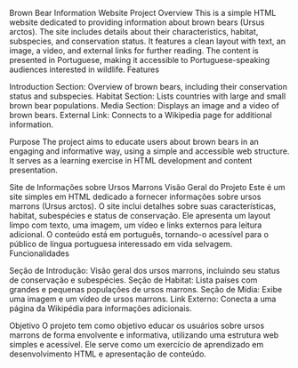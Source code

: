 Brown Bear Information Website
Project Overview
This is a simple HTML website dedicated to providing information about brown bears (Ursus arctos). The site includes details about their characteristics, habitat, subspecies, and conservation status. It features a clean layout with text, an image, a video, and external links for further reading. The content is presented in Portuguese, making it accessible to Portuguese-speaking audiences interested in wildlife.
Features

Introduction Section: Overview of brown bears, including their conservation status and subspecies.
Habitat Section: Lists countries with large and small brown bear populations.
Media Section: Displays an image and a video of brown bears.
External Link: Connects to a Wikipedia page for additional information.

Purpose
The project aims to educate users about brown bears in an engaging and informative way, using a simple and accessible web structure. It serves as a learning exercise in HTML development and content presentation.

Site de Informações sobre Ursos Marrons
Visão Geral do Projeto
Este é um site simples em HTML dedicado a fornecer informações sobre ursos marrons (Ursus arctos). O site inclui detalhes sobre suas características, habitat, subespécies e status de conservação. Ele apresenta um layout limpo com texto, uma imagem, um vídeo e links externos para leitura adicional. O conteúdo está em português, tornando-o acessível para o público de língua portuguesa interessado em vida selvagem.
Funcionalidades

Seção de Introdução: Visão geral dos ursos marrons, incluindo seu status de conservação e subespécies.
Seção de Habitat: Lista países com grandes e pequenas populações de ursos marrons.
Seção de Mídia: Exibe uma imagem e um vídeo de ursos marrons.
Link Externo: Conecta a uma página da Wikipédia para informações adicionais.

Objetivo
O projeto tem como objetivo educar os usuários sobre ursos marrons de forma envolvente e informativa, utilizando uma estrutura web simples e acessível. Ele serve como um exercício de aprendizado em desenvolvimento HTML e apresentação de conteúdo.
